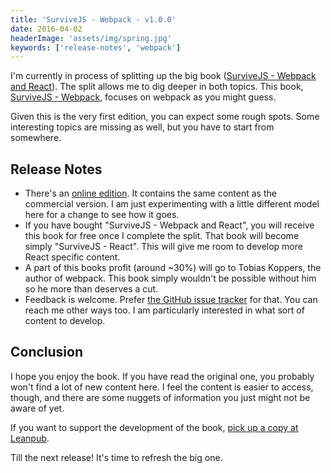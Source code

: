 ```yaml
---
title: 'SurviveJS - Webpack - v1.0.0'
date: 2016-04-02
headerImage: 'assets/img/spring.jpg'
keywords: ['release-notes', 'webpack']
---
```


I'm currently in process of splitting up the big book ([SurviveJS - Webpack and React](https://leanpub.com/survivejs_webpack_react)). The split allows me to dig deeper in both topics. This book, [SurviveJS - Webpack](https://leanpub.com/survivejs-webpack), focuses on webpack as you might guess.

Given this is the very first edition, you can expect some rough spots. Some interesting topics are missing as well, but you have to start from somewhere.

## Release Notes

* There's an [online edition](/webpack/preface). It contains the same content as the commercial version. I am just experimenting with a little different model here for a change to see how it goes.
* If you have bought "SurviveJS - Webpack and React", you will receive this book for free once I complete the split. That book will become simply "SurviveJS - React". This will give me room to develop more React specific content.
* A part of this books profit (around ~30%) will go to Tobias Koppers, the author of webpack. This book simply wouldn't be possible without him so he more than deserves a cut.
* Feedback is welcome. Prefer [the GitHub issue tracker](https://github.com/survivejs/webpack/issues) for that. You can reach me other ways too. I am particularly interested in what sort of content to develop.

## Conclusion

I hope you enjoy the book. If you have read the original one, you probably won't find a lot of new content here. I feel the content is easier to access, though, and there are some nuggets of information you just might not be aware of yet.

If you want to support the development of the book, [pick up a copy at Leanpub](https://leanpub.com/survivejs-webpack).

Till the next release! It's time to refresh the big one.
